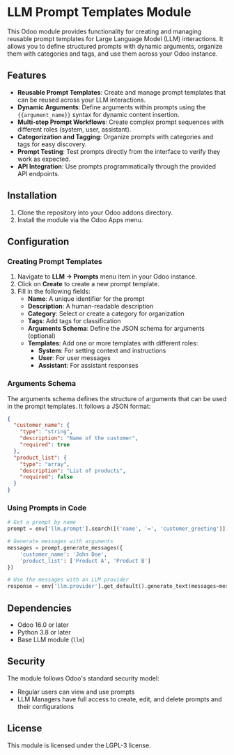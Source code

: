 # LLM Prompt Templates Module

This Odoo module provides functionality for creating and managing reusable prompt templates for Large Language Model (LLM) interactions. It allows you to define structured prompts with dynamic arguments, organize them with categories and tags, and use them across your Odoo instance.

## Features

- **Reusable Prompt Templates**: Create and manage prompt templates that can be reused across your LLM interactions.
- **Dynamic Arguments**: Define arguments within prompts using the `{{argument_name}}` syntax for dynamic content insertion.
- **Multi-step Prompt Workflows**: Create complex prompt sequences with different roles (system, user, assistant).
- **Categorization and Tagging**: Organize prompts with categories and tags for easy discovery.
- **Prompt Testing**: Test prompts directly from the interface to verify they work as expected.
- **API Integration**: Use prompts programmatically through the provided API endpoints.

## Installation

1. Clone the repository into your Odoo addons directory.
2. Install the module via the Odoo Apps menu.

## Configuration

### Creating Prompt Templates

1. Navigate to **LLM → Prompts** menu item in your Odoo instance.
2. Click on **Create** to create a new prompt template.
3. Fill in the following fields:
   - **Name**: A unique identifier for the prompt
   - **Description**: A human-readable description
   - **Category**: Select or create a category for organization
   - **Tags**: Add tags for classification
   - **Arguments Schema**: Define the JSON schema for arguments (optional)
   - **Templates**: Add one or more templates with different roles:
     - **System**: For setting context and instructions
     - **User**: For user messages
     - **Assistant**: For assistant responses

### Arguments Schema

The arguments schema defines the structure of arguments that can be used in the prompt templates. It follows a JSON format:

```json
{
  "customer_name": {
    "type": "string",
    "description": "Name of the customer",
    "required": true
  },
  "product_list": {
    "type": "array",
    "description": "List of products",
    "required": false
  }
}
```

### Using Prompts in Code

```python
# Get a prompt by name
prompt = env['llm.prompt'].search([('name', '=', 'customer_greeting')], limit=1)

# Generate messages with arguments
messages = prompt.generate_messages({
    'customer_name': 'John Doe',
    'product_list': ['Product A', 'Product B']
})

# Use the messages with an LLM provider
response = env['llm.provider'].get_default().generate_text(messages=messages)
```

## Dependencies

- Odoo 16.0 or later
- Python 3.8 or later
- Base LLM module (`llm`)

## Security

The module follows Odoo's standard security model:

- Regular users can view and use prompts
- LLM Managers have full access to create, edit, and delete prompts and their configurations

## License

This module is licensed under the LGPL-3 license.
